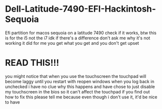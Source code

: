 # Dell-Latitude-7490-EFI-Hackintosh-Sequoia
Efi partition for macos sequoia on a latitude 7490
check if it works, btw this is for the i5 not the i7 idk if there's a difference
don't ask me why it's not working it did for me
you get what you get and you don't get upset

# READ THIS!!!
you might notice that when you use the touchscreen the touchpad will become laggy until you restart with reopen windows when you log back in unchecked
i have no clue why this happens and have chose to just disable my touchscreen in the bios so it can't affect the touchpad
if you find out how to fix this please tell me because even though i don't use it, it'd be nice to have
